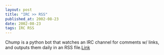 ```yaml
---
layout: post
title: "IRC >> RSS"
published_at: 2002-08-23
date: 2002-08-23
tags: IRC RSS
---
```


Chump is a python bot that watches an IRC channel for comments w/ links, and outputs them daily in an RSS file.[Link](http://usefulinc.com/chump/)  